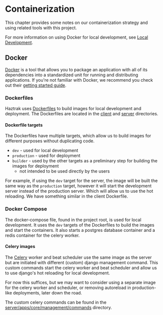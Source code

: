 # Containerization

This chapter provides some notes on our containerization strategy and using related tools with this project.

For more information on using Docker for local development, see [Local Development](../development/local-development.md#docker-compose).

## Docker

[Docker](https://www.docker.com/) is a tool that allows you to package an application with
all of its dependencies into a standardized unit for running and distributing applications.
If you're not familiar with Docker, we recommend you check out their [getting started guide](https://docs.docker.com/get-started/).

### Dockerfiles

Haztrak uses [Dockerfiles](https://docs.docker.com/engine/reference/builder/) to build images for
local development and deployment. The Dockerfiles are located in the [client](/client) and [server](/server) directories.

#### Dockerfile targets

The Dockerfiles have multiple targets, which allow us to build images for different purposes without duplicating code.

- `dev` - used for local development
- `production` - used for deployment
- `builder` - used by the other targets as a preliminary step for building the images for deployment
  - not intended to be used directly by the users

For example, if using the `dev` target for the server, the image will be built the same way as the `production` target,
however it will start the development server instead of the production server.
Which will allow us to use the hot reloading. We have something similar in the client Dockerfile.

### Docker Compose

The docker-compose file, found in the project root, is used for local development.
It uses the `dev` targets of the Dockerfiles to build the images and start the containers.
It also starts a postgres database container and a redis container for the celery worker.

#### Celery images

The [Celery](https://docs.celeryproject.org/en/stable/) worker and beat scheduler use the same image as the server
but are initiated with different (custom) django management command. This custom commands start the celery
worker and beat scheduler and allow us to use django's hot reloading for local development.

For now this suffices, but we may want to consider using a separate image for the celery worker
and scheduler, or removing autoreload in production-like deployments, later down the road.

The custom celery commands can be found in the
[server/apps/core/management/commands](https://github.com/USEPA/haztrak/tree/main/server/apps/core/management/commands) directory.
